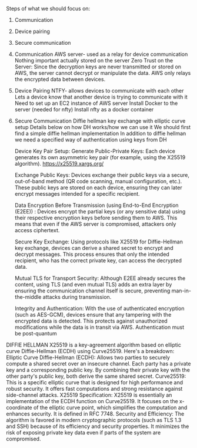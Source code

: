

Steps of what we should focus on:
1. Communication
2. Device pairing
3. Secure communication

1. Communication
    AWS server- used as a relay for device communication
        Nothing important actually stored on the server
        Zero Trust on the Server:
        Since the decryption keys are never transmitted or stored on AWS, the server cannot decrypt or manipulate the data. AWS only relays the encrypted data between devices.


2. Device Pairing
    NTFY- allows devices to communicate with each other
        Lets a device know that another device is trying to communicate with it
        Need to set up an EC2 instance of AWS server 
        Install Docker to the server (needed for nfty)
        Install nfty as a docker container


3. Secure Communication
    Diffie hellman key exchange with elliptic curve setup
        Details below on how DH works/how we can use it
        We should first find a simple diffie hellman implementation
        In addition to diffie hellman we need a specified way of authentication using keys from DH

    Device Key Pair Setup:
        Generate Public-Private Keys: Each device generates its own asymmetric key pair (for example, using the X25519 algorithm). https://x25519.xargs.org/

    Exchange Public Keys: 
        Devices exchange their public keys via a secure, out-of-band method (QR code scanning, manual configuration, etc.). These public keys are stored on each device, ensuring they can later encrypt messages intended for a specific recipient.

    Data Encryption Before Transmission (using End-to-End Encryption (E2EE)) :
        Devices encrypt the partial keys (or any sensitive data) using their respective encryption keys before sending them to AWS. This means that even if the AWS server is compromised, attackers only access ciphertext.

    Secure Key Exchange:
        Using protocols like X25519 for Diffie-Hellman key exchange, devices can derive a shared secret to encrypt and decrypt messages. This process ensures that only the intended recipient, who has the correct private key, can access the decrypted data.

    Mutual TLS for Transport Security:
        Although E2EE already secures the content, using TLS (and even mutual TLS) adds an extra layer by ensuring the communication channel itself is secure, preventing man-in-the-middle attacks during transmission.

    Integrity and Authentication:
        With the use of authenticated encryption (such as AES-GCM), devices ensure that any tampering with the encrypted data is detected. This protects against unauthorized modifications while the data is in transit via AWS.
        Authentication must be post-quantum
        

DIFFIE HELLMAN
    X25519 is a key-agreement algorithm based on elliptic curve Diffie-Hellman (ECDH) using Curve25519. Here's a breakdown:
        Elliptic Curve Diffie-Hellman (ECDH):
            Allows two parties to securely compute a shared secret over an insecure channel.
            Each party has a private key and a corresponding public key. By combining their private key with the other party's public key, both derive the same shared secret.
        Curve25519:
            This is a specific elliptic curve that is designed for high performance and robust security.
            It offers fast computations and strong resistance against side-channel attacks.
        X25519 Specification:
            X25519 is essentially an implementation of the ECDH function on Curve25519. It focuses on the x-coordinate of the elliptic curve point, which simplifies the computation and enhances security. It is defined in RFC 7748.
        Security and Efficiency:
            The algorithm is favored in modern cryptographic protocols (such as TLS 1.3 and SSH) because of its efficiency and security properties. It minimizes the risk of exposing private key data even if parts of the system are compromised.
